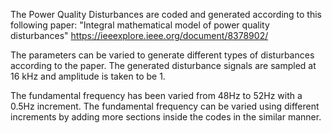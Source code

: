 The Power Quality Disturbances are coded and generated according to this following paper: "Integral mathematical model of power quality disturbances" https://ieeexplore.ieee.org/document/8378902/

The parameters can be varied to generate different types of disturbances according to the paper. The generated disturbance signals are sampled at 16 kHz and amplitude is taken to be 1.

The fundamental frequency has been varied from 48Hz to 52Hz with a 0.5Hz increment. The fundamental frequency can be varied using different increments by adding more sections inside the codes in the similar manner.
